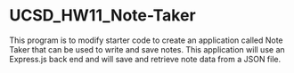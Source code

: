 # UCSD_HW11_Note-Taker
This program  is to modify starter code to create an application called Note Taker that can be used to write and save notes. This application will use an Express.js back end and will save and retrieve note data from a JSON file.
